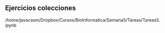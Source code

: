 ## Ejercicios colecciones

/home/javacasm/Dropbox/Cursos/BioInformatica/Semana5/Tareas/Tareas5.ipynb